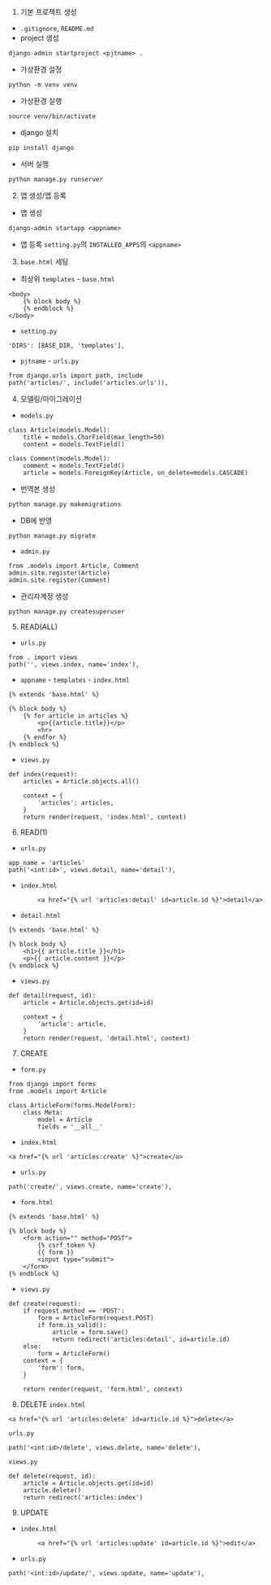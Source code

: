 1. 기본 프로젝트 생성
- `.gitignore`, `README.md`
- project 생성
```
django-admin startproject <pjtname> .
```
- 가상환경 설정
```
python -m venv venv
```
- 가상환경 실행
```
source venv/bin/activate
```
- django 설치
```
pip install django
```
- 서버 실행
```
python manage.py runserver
```

2. 앱 생성/앱 등록
- 앱 생성
```
django-admin startapp <appname>
```
- 앱 등록
`setting.py`의 `INSTALLED_APPS`의 `<appname>`

3. `base.html` 세팅
- 최상위 `templates` - `base.html`
```
<body>
    {% block body %}
    {% endblock %}
</body>
```

- `setting.py`
```
'DIRS': [BASE_DIR, 'templates'],
```

- `pjtname` - `urls.py`
```
from django.urls import path, include
path('articles/', include('articles.urls')),
```

4. 모델링/마이그레이션
- `models.py`
```
class Article(models.Model):
    title = models.CharField(max_length=50)
    content = models.TextField()

class Comment(models.Model):
    comment = models.TextField()
    article = models.ForeignKey(Article, on_delete=models.CASCADE)
```

- 번역본 생성
```
python manage.py makemigrations
```

- DB에 반영
```
python manage.py migrate
```

- `admin.py`
```
from .models import Article, Comment
admin.site.register(Article)
admin.site.register(Comment)
```

- 관리자계정 생성
```
python manage.py createsuperuser
```

5. READ(ALL)
- `urls.py`
```
from . import views
path('', views.index, name='index'),
```

- `appname` - `templates` - `index.html`
```
{% extends 'base.html' %}

{% block body %}
    {% for article in articles %}
        <p>{{article.title}}</p>
        <hr>
    {% endfor %}
{% endblock %}
```

- `views.py`
```
def index(request):
    articles = Article.objects.all()

    context = {
        'articles': articles,
    }
    return render(request, 'index.html', context)
```


6. READ(1)
- `urls.py`
```
app_name = 'articles'
path('<int:id>', views.detail, name='detail'),
```

- `index.html`
```
        <a href="{% url 'articles:detail' id=article.id %}">detail</a>
```

- `detail.html`
```
{% extends 'base.html' %}

{% block body %}
    <h1>{{ article.title }}</h1>
    <p>{{ article.content }}</p>
{% endblock %}
```

- `views.py`
```
def detail(request, id):
    article = Article.objects.get(id=id)

    context = {
        'article': article,
    }
    return render(request, 'detail.html', context)
```

7. CREATE
- `form.py`
```
from django import forms
from .models import Article

class ArticleForm(forms.ModelForm):
    class Meta:
        model = Article
        fields = '__all__'
```

- `index.html`
```
<a href="{% url 'articles:create' %}">create</a>
```

- `urls.py`
```
path('create/', views.create, name='create'),
```

- `form.html`
```
{% extends 'base.html' %}

{% block body %}
    <form action="" method="POST">
        {% csrf_token %}
        {{ form }}
        <input type="submit">
    </form>
{% endblock %}
```

- `views.py`
```
def create(request):
    if request.method == 'POST':
        form = ArticleForm(request.POST)
        if form.is_valid():
            article = form.save()
            return redirect('articles:detail', id=article.id)
    else:
        form = ArticleForm()
    context = {
        'form': form,
    }

    return render(request, 'form.html', context)
```


8. DELETE
`index.html`
```
<a href="{% url 'articles:delete' id=article.id %}">delete</a>
```

`urls.py`
```
path('<int:id>/delete', views.delete, name='delete'),
```

`views.py`
```
def delete(request, id):
    article = Article.objects.get(id=id)
    article.delete()
    return redirect('articles:index')
```


9. UPDATE
- `index.html`
```
        <a href="{% url 'articles:update' id=article.id %}">edit</a>
```

- `urls.py`
```
path('<int:id>/update/', views.update, name='update'),
```

